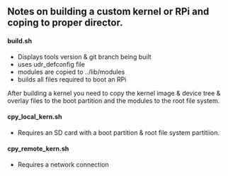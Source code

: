 ## Notes on building a custom kernel or RPi and coping to proper director.

#### build.sh

* Displays tools version & git branch being built
* uses udr_defconfig file
* modules are copied to ../lib/modules
* builds all files required to boot an RPi

After building a kernel you need to copy the kernel image & device tree & overlay files to
the boot partition and the modules to the root file system.

#### cpy_local_kern.sh

* Requires an SD card with a boot partition & root file system partitiion.

#### cpy_remote_kern.sh

* Requires a network connection